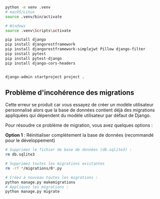 


```sh
python -m venv .venv
# macOS/Linux 
source .venv/bin/activate

# Windows
source .venv\Scripts\activate

pip install django
pip install djangorestframework
pip install djangorestframework-simplejwt Pillow django-filter
pip install pytest
pip install pytest-django
pip install django-cors-headers


django-admin startproject project .

```

## Problème d'incohérence des migrations
Cette erreur se produit car vous essayez de créer un modèle utilisateur personnalisé alors que la base de données contient déjà des migrations appliquées qui dépendent du modèle utilisateur par défaut de Django.

Pour résoudre ce problème de migration, vous avez quelques options :

**Option 1** : Réinitialiser complètement la base de données (recommandé pour le développement)

```sh
# Supprimez le fichier de base de données (db.sqlite3) :
rm db.sqlite3

# Supprimez toutes les migrations existantes
rm -rf */migrations/0*.py

# Créez à nouveau toutes les migrations :
python manage.py makemigrations
# Appliquez les migrations :
python manage.py migrate

```